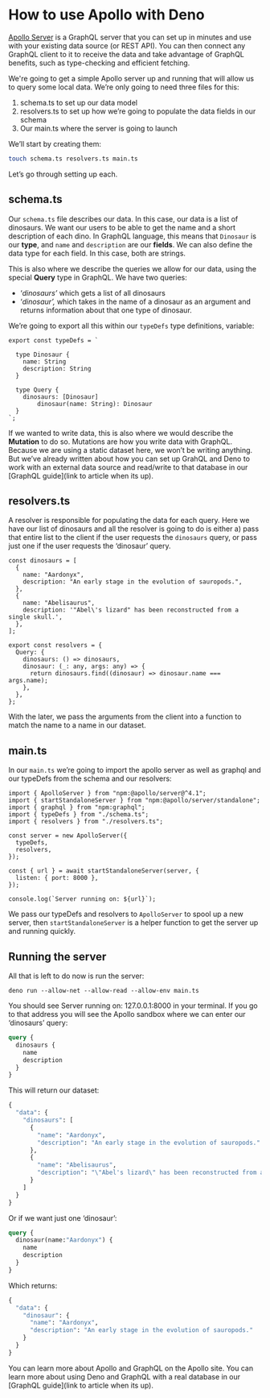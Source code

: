 # How to use Apollo with Deno

[Apollo Server](https://www.apollographql.com/) is a GraphQL server that you can
set up in minutes and use with your existing data source (or REST API). You can
then connect any GraphQL client to it to receive the data and take advantage of
GraphQL benefits, such as type-checking and efficient fetching.

We're going to get a simple Apollo server up and running that will allow us to
query some local data. We’re only going to need three files for this:

1. schema.ts to set up our data model
2. resolvers.ts to set up how we’re going to populate the data fields in our
   schema
3. Our main.ts where the server is going to launch

We’ll start by creating them:

```bash
touch schema.ts resolvers.ts main.ts
```

Let’s go through setting up each.

## schema.ts

Our `schema.ts` file describes our data. In this case, our data is a list of
dinosaurs. We want our users to be able to get the name and a short description
of each dino. In GraphQL language, this means that `Dinosaur` is our **type**,
and `name` and `description` are our **fields**. We can also define the data
type for each field. In this case, both are strings.

This is also where we describe the queries we allow for our data, using the
special **Query** type in GraphQL. We have two queries:

- ‘_dinosaurs’_ which gets a list of all dinosaurs
- ‘_dinosaur’,_ which takes in the name of a dinosaur as an argument and returns
  information about that one type of dinosaur.

We’re going to export all this within our `typeDefs` type definitions,
variable:

```tsx
export const typeDefs = `

  type Dinosaur {
    name: String
    description: String
  }

  type Query {
    dinosaurs: [Dinosaur]
		dinosaur(name: String): Dinosaur
  }
`;
```

If we wanted to write data, this is also where we would describe the
**Mutation** to do so. Mutations are how you write data with GraphQL. Because we
are using a static dataset here, we won’t be writing anything. But we’ve already
written about how you can set up GrahQL and Deno to work with an external data
source and read/write to that database in our [GraphQL guide](link to article
when its up).

## resolvers.ts

A resolver is responsible for populating the data for each query. Here we have
our list of dinosaurs and all the resolver is going to do is either a) pass that
entire list to the client if the user requests the `dinosaurs` query, or pass
just one if the user requests the ‘dinosaur’ query.

```tsx
const dinosaurs = [
  {
    name: "Aardonyx",
    description: "An early stage in the evolution of sauropods.",
  },
  {
    name: "Abelisaurus",
    description: '"Abel\'s lizard" has been reconstructed from a single skull.',
  },
];

export const resolvers = {
  Query: {
    dinosaurs: () => dinosaurs,
    dinosaur: (_: any, args: any) => {
      return dinosaurs.find((dinosaur) => dinosaur.name === args.name);
    },
  },
};
```

With the later, we pass the arguments from the client into a function to match
the name to a name in our dataset.

## main.ts

In our `main.ts` we’re going to import the apollo server as well as graphql and
our typeDefs from the schema and our resolvers:

```tsx
import { ApolloServer } from "npm:@apollo/server@^4.1";
import { startStandaloneServer } from "npm:@apollo/server/standalone";
import { graphql } from "npm:graphql";
import { typeDefs } from "./schema.ts";
import { resolvers } from "./resolvers.ts";

const server = new ApolloServer({
  typeDefs,
  resolvers,
});

const { url } = await startStandaloneServer(server, {
  listen: { port: 8000 },
});

console.log(`Server running on: ${url}`);
```

We pass our typeDefs and resolvers to `ApolloServer` to spool up a new server,
then `startStandaloneServer` is a helper function to get the server up and
running quickly.

## Running the server

All that is left to do now is run the server:

```tsx
deno run --allow-net --allow-read --allow-env main.ts
```

You should see Server running on: 127.0.0.1:8000 in your terminal. If you go to
that address you will see the Apollo sandbox where we can enter our ‘dinosaurs’
query:

```graphql
query {
  dinosaurs {
    name
    description
  }
}
```

This will return our dataset:

```graphql
{
  "data": {
    "dinosaurs": [
      {
        "name": "Aardonyx",
        "description": "An early stage in the evolution of sauropods."
      },
      {
        "name": "Abelisaurus",
        "description": "\"Abel's lizard\" has been reconstructed from a single skull."
      }
    ]
  }
}
```

Or if we want just one ‘dinosaur’:

```graphql
query {
  dinosaur(name:"Aardonyx") {
    name
    description
  }
}
```

Which returns:

```graphql
{
  "data": {
    "dinosaur": {
      "name": "Aardonyx",
      "description": "An early stage in the evolution of sauropods."
    }
  }
}
```

You can learn more about Apollo and GraphQL on the Apollo site. You can learn
more about using Deno and GraphQL with a real database in our [GraphQL
guide](link to article when its up).
